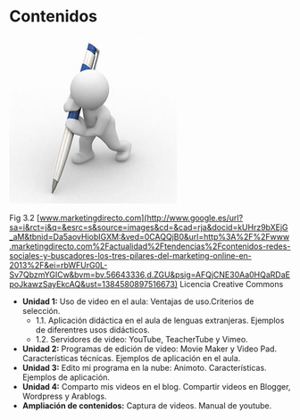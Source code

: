 # Contenidos


![](img/contenido.jpg)


Fig 3.2 [www.marketingdirecto.com](http://www.google.es/url?sa=i&rct=j&q=&esrc=s&source=images&cd=&cad=rja&docid=kUHrz9bXEjG_aM&tbnid=Da5aovHiobIGXM:&ved=0CAQQjB0&url=http%3A%2F%2Fwww.marketingdirecto.com%2Factualidad%2Ftendencias%2Fcontenidos-redes-sociales-y-buscadores-los-tres-pilares-del-marketing-online-en-2013%2F&ei=rbWFUrG0L-Sv7QbzmYGICw&bvm=bv.56643336,d.ZGU&psig=AFQjCNE30Aa0HQaRDaEpoJkawzSayEkcAQ&ust=1384580897516673) Licencia Creative Commons

*   **Unidad 1:** Uso de video en el aula: Ventajas de uso.Criterios de selección.
    *   1.1. Aplicación didáctica en el aula de lenguas extranjeras. Ejemplos de diferentres usos didácticos.
    *   1.2. Servidores de video: YouTube, TeacherTube y Vimeo.
*   **Unidad 2:** Programas de edición de video: Movie Maker y Video Pad. Características técnicas. Ejemplos de aplicación en el aula.
*   **Unidad 3:** Edito mi programa en la nube: Animoto. Características. Ejemplos de aplicación.
*   **Unidad 4:** Comparto mis videos en el blog. Compartir videos en Blogger, Wordpress y Arablogs.
*   **Ampliación de contenidos:** Captura de videos. Manual de youtube.

